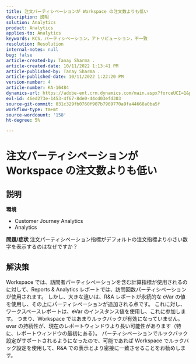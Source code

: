 ```yaml
---
title: 注文パーティシペーションが Workspace の注文数よりも低い
description: 説明
solution: Analytics
product: Analytics
applies-to: Analytics
keywords: KCS，パーティシペーション，アトリビューション，不一致
resolution: Resolution
internal-notes: null
bug: false
article-created-by: Tanay Sharma .
article-created-date: 10/11/2022 1:13:41 PM
article-published-by: Tanay Sharma .
article-published-date: 10/11/2022 1:22:20 PM
version-number: 4
article-number: KA-16484
dynamics-url: https://adobe-ent.crm.dynamics.com/main.aspx?forceUCI=1&pagetype=entityrecord&etn=knowledgearticle&id=0e9ddf82-6649-ed11-bba2-0022480868ff
exl-id: 46ed273e-1453-4f67-8de0-44cd03efd303
source-git-commit: 031c329fb0760f907b7969770a9fa44668a0ba5f
workflow-type: tm+mt
source-wordcount: '158'
ht-degree: 5%

---
```


# 注文パーティシペーションが Workspace の注文数よりも低い

## 説明

<b>環境</b>
- Customer Journey Analytics
- Analytics



<b>問題/症状</b>
注文パーティシペーション指標がデフォルトの注文指標より小さい数字を表示するのはなぜですか？


## 解決策


Workspace では、訪問者パーティシペーションを含む計算指標が使用されるのに対して、Reports &amp; Analytics レポートでは、訪問回数パーティシペーションが使用されます。 しかし、大きな違いは、R&amp;A レポートが永続的な eVar の値を使用し、その上にパーティシペーションが追加される点です。 これに対し、ワークスペースレポートは、eVar のインスタンス値を使用し、これに参加します。 つまり、Workspace ではあまりルックバックが有効になっていません。 evar の持続性が、現在のレポートウィンドウより長い可能性があります（特に、レポートウィンドウの最初にある）。 パーティシペーションでルックバック設定がサポートされるようになったので、可能であれば Workspace でルックバック設定を使用して、R&amp;A での表示とより密接に一致させることをお勧めします。
